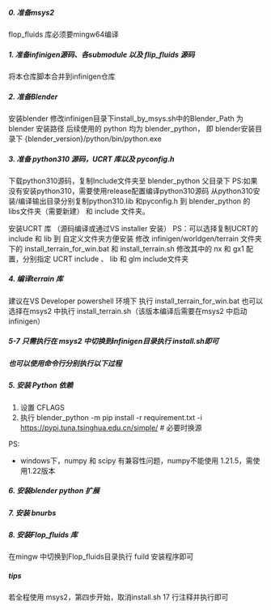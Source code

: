 ##### 0. 准备msys2
flop_fluids 库必须要mingw64编译

##### 1. 准备infinigen源码、各submodule 以及 flip_fluids 源码 
将本仓库脚本合并到infinigen仓库
##### 2. 准备Blender
安装blender
修改infinigen目录下install_by_msys.sh中的Blender_Path 为 blender 安装路径
后续使用的 python 均为 blender_python， 即 blender安装目录下 \{blender_version}\/python/bin/python.exe
##### 3. 准备 python310 源码，UCRT 库以及 pyconfig.h
下载python310源码，复制Include文件夹至 blender_python 父目录下
PS:如果没有安装python310，需要使用release配置编译python310源码
从python310安装/编译输出目录分别复制python310.lib 和pyconfig.h 到 blender_python 的 libs文件夹（需要新建） 和 include 文件夹。

安装UCRT 库 （源码编译或通过VS installer 安装）
PS：可以选择复制UCRT的 include 和 lib 到 自定义文件夹方便安装
修改 infinigen/worldgen/terrain 文件夹下的 install_terrain_for_win.bat 和 install_terrain.sh
修改其中的 nx 和 gx1 配置，分别指定 UCRT include 、 lib 和 glm include文件夹
##### 4. 编译terrain 库
建议在VS Developer powershell 环境下 执行 install_terrain_for_win.bat
也可以选择在msys2 中执行 install_terrain.sh（该版本编译后需要在msys2 中启动infinigen）

##### 5-7 只需执行在 msys2 中切换到infinigen目录执行 install.sh即可
##### 也可以使用命令行分别执行以下过程
##### 5. 安装 Python 依赖
1.  设置 CFLAGS 
2.  执行 blender_python -m pip install -r requirement.txt -i https://pypi.tuna.tsinghua.edu.cn/simple/ # 必要时换源
   
PS:
+ windows下，numpy 和 scipy 有兼容性问题，numpy不能使用 1.21.5，需使用1.22版本

##### 6. 安装blender python 扩展

##### 7. 安装 bnurbs

##### 8. 安装Flop_fluids 库
在mingw 中切换到Flop_fluids目录执行 fuild 安装程序即可

##### tips
若全程使用 msys2，第四步开始，取消install.sh 17 行注释并执行即可